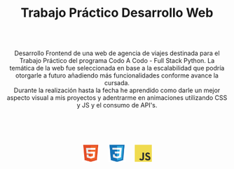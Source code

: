 <h1 style="text-align: center">Trabajo Práctico Desarrollo Web</h1>
<br>
<br>
<p style="text-align: center">
Desarrollo Frontend de una web de agencia de viajes destinada para el Trabajo Práctico del programa Codo A Codo - Full Stack Python. La temática de la web fue seleccionada en base a la escalabilidad que podría otorgarle a futuro añadiendo más funcionalidades conforme avance la cursada.
<br>Durante la realización hasta la fecha he aprendido como darle un mejor aspecto visual a mis proyectos y adentrarme en animaciones utilizando CSS y JS y el consumo de API's.
</p>
<br>
<br>
<br>
<br>
<div style="display:flex; width: 100%; justify-content: center">
<img src="https://raw.githubusercontent.com/devicons/devicon/1119b9f84c0290e0f0b38982099a2bd027a48bf1/icons/html5/html5-original.svg" alt="" width="40px" style="margin-right: 20px">
<img src="https://raw.githubusercontent.com/devicons/devicon/1119b9f84c0290e0f0b38982099a2bd027a48bf1/icons/css3/css3-original.svg" alt="" width="40px" style="margin-right: 20px">
<img src="https://raw.githubusercontent.com/devicons/devicon/1119b9f84c0290e0f0b38982099a2bd027a48bf1/icons/javascript/javascript-original.svg" alt="" width="40px">
</div>
